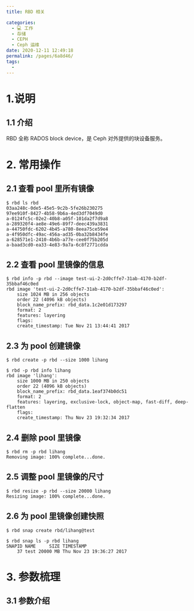 ```yaml
---
title: RBD 相关

categories: 
  - 💻 工作
  - 存储
  - CEPH
  - Ceph 运维
date: 2020-12-11 12:49:18
permalink: /pages/6a8d46/
tags: 
  - 
---
```

# 1.说明
## 1.1 介绍
RBD 全称 RADOS block device，是 Ceph 对外提供的块设备服务。

# 2. 常用操作
## 2.1 查看 pool 里所有镜像
```plain
$ rbd ls rbd
03aa248c-0de5-45e5-9c2b-5fe26b230275
97ee910f-8427-4b58-9b6a-4ed3df7049d0
a-0124fc5c-02e2-40b8-a05f-101da2f7d9a8
a-289320f4-ae8e-49e6-89f7-deec439a3831
a-44750fdc-6202-4b45-a780-8eea75ce59e4
a-4f950dfc-49ac-456a-ad35-0ba32b8434fe
a-628571e1-2410-4b6b-a77e-cee0f75b205d
a-baad3cd0-ea33-4e83-9a7a-6c8f2771cdda
```

## 2.2 查看 pool 里镜像的信息
```plain
$ rbd info -p rbd --image test-ui-2-2d0cffe7-31ab-4170-b2df-35bbaf46c0ed
rbd image 'test-ui-2-2d0cffe7-31ab-4170-b2df-35bbaf46c0ed':
    size 1024 MB in 256 objects
    order 22 (4096 kB objects)
    block_name_prefix: rbd_data.1c2e01d173297
    format: 2
    features: layering
    flags:
    create_timestamp: Tue Nov 21 13:44:41 2017
```

## 2.3 为 pool 创建镜像
```plain
$ rbd create -p rbd --size 1000 lihang
 
$ rbd -p rbd info lihang
rbd image 'lihang':
    size 1000 MB in 250 objects
    order 22 (4096 kB objects)
    block_name_prefix: rbd_data.1eaf374b0dc51
    format: 2
    features: layering, exclusive-lock, object-map, fast-diff, deep-flatten
    flags:
    create_timestamp: Thu Nov 23 19:32:34 2017
```

## 2.4 删除 pool 里镜像
```plain
$ rbd rm -p rbd lihang
Removing image: 100% complete...done.
```

## 2.5 调整 pool 里镜像的尺寸
```plain
$ rbd resize -p rbd --size 20000 lihang
Resizing image: 100% complete...done.
```

## 2.6 为 pool 里镜像创建快照
```plain
$ rbd snap create rbd/lihang@test
 
$ rbd snap ls -p rbd lihang
SNAPID NAME     SIZE TIMESTAMP
    37 test 20000 MB Thu Nov 23 19:36:27 2017
```

# 3. 参数梳理
## 3.1 参数介绍
